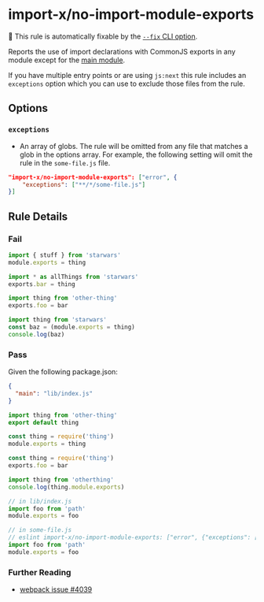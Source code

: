 # import-x/no-import-module-exports

🔧 This rule is automatically fixable by the [`--fix` CLI option](https://eslint.org/docs/latest/user-guide/command-line-interface#--fix).

<!-- end auto-generated rule header -->

Reports the use of import declarations with CommonJS exports in any module
except for the [main module](https://docs.npmjs.com/files/package.json#main).

If you have multiple entry points or are using `js:next` this rule includes an
`exceptions` option which you can use to exclude those files from the rule.

## Options

### `exceptions`

- An array of globs. The rule will be omitted from any file that matches a glob
  in the options array. For example, the following setting will omit the rule
  in the `some-file.js` file.

```json
"import-x/no-import-module-exports": ["error", {
    "exceptions": ["**/*/some-file.js"]
}]
```

## Rule Details

### Fail

```js
import { stuff } from 'starwars'
module.exports = thing

import * as allThings from 'starwars'
exports.bar = thing

import thing from 'other-thing'
exports.foo = bar

import thing from 'starwars'
const baz = (module.exports = thing)
console.log(baz)
```

### Pass

Given the following package.json:

```json
{
  "main": "lib/index.js"
}
```

```js
import thing from 'other-thing'
export default thing

const thing = require('thing')
module.exports = thing

const thing = require('thing')
exports.foo = bar

import thing from 'otherthing'
console.log(thing.module.exports)

// in lib/index.js
import foo from 'path'
module.exports = foo

// in some-file.js
// eslint import-x/no-import-module-exports: ["error", {"exceptions": ["**/*/some-file.js"]}]
import foo from 'path'
module.exports = foo
```

### Further Reading

- [webpack issue #4039](https://github.com/webpack/webpack/issues/4039)
